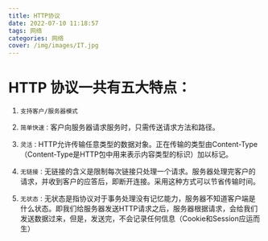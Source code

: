 ```yaml
---
title: HTTP协议
date: 2022-07-10 11:18:57
tags: 网络
categories: 网络
cover: /img/images/IT.jpg
---
```


# HTTP 协议一共有五大特点：

1. `支持客户/服务器模式`

2. `简单快速：`客户向服务器请求服务时，只需传送请求方法和路径。
3. `灵活：`HTTP允许传输任意类型的数据对象。正在传输的类型由Content-Type（Content-Type是HTTP包中用来表示内容类型的标识）加以标记。
4. `无链接：`无链接的含义是限制每次链接只处理一个请求。服务器处理完客户的请求，并收到客户的应答后，即断开连接。采用这种方式可以节省传输时间。
5. `无状态：`无状态是指协议对于事务处理没有记忆能力，服务器不知道客户端是什么状态。即我们给服务器发送HTTP请求之后，服务器根据请求，会给我们发送数据过来，但是，发送完，不会记录任何信息（Cookie和Session应运而生）